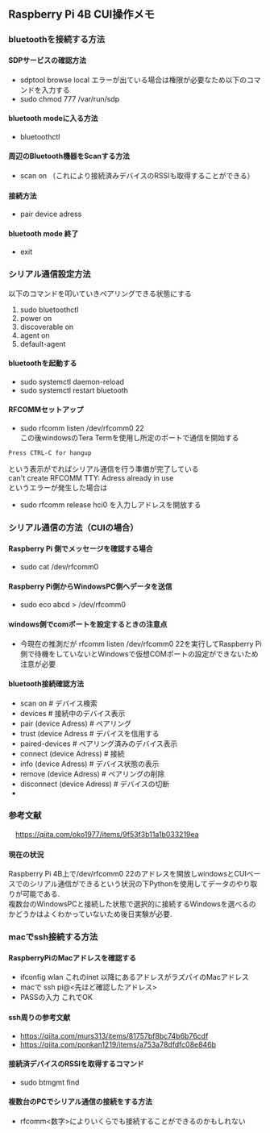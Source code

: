 ## Raspberry Pi 4B CUI操作メモ

### bluetoothを接続する方法
#### SDPサービスの確認方法
 - sdptool browse local
エラーが出ている場合は権限が必要なため以下のコマンドを入力する<br />
 - sudo chmod 777 /var/run/sdp

#### bluetooth modeに入る方法
 - bluetoothctl

#### 周辺のBluetooth機器をScanする方法
 - scan on （これにより接続済みデバイスのRSSIも取得することができる）

#### 接続方法
 - pair device adress

#### bluetooth mode 終了
 - exit

### シリアル通信設定方法
以下のコマンドを叩いていきペアリングできる状態にする<br />
1. sudo bluetoothctl
2. power on
3. discoverable on
4. agent on
5. default-agent

#### bluetoothを起動する
 - sudo systemctl daemon-reload <br />
 - sudo systemctl restart bluetooth

#### RFCOMMセットアップ
 - sudo rfcomm listen /dev/rfcomm0 22 <br />
この後windowsのTera Termを使用し所定のポートで通信を開始する <br />
```
Press CTRL-C for hangup 
```
という表示がでればシリアル通信を行う準備が完了している <br />
can't create RFCOMM TTY: Adress already in use<br />
というエラーが発生した場合は
 - sudo rfcomm release hci0
を入力しアドレスを開放する

### シリアル通信の方法（CUIの場合）
#### Raspberry Pi 側でメッセージを確認する場合
 - sudo cat /dev/rfcomm0

#### Raspberry Pi側からWindowsPC側へデータを送信
 - sudo eco abcd > /dev/rfcomm0

#### windows側でcomポートを設定するときの注意点
 - 今現在の推測だが rfcomm listen /dev/rfcomm0 22を実行してRaspberry Pi側で待機をしていないとWindowsで仮想COMポートの設定ができないため注意が必要

#### bluetooth接続確認方法
 - scan on # デバイス検索
 - devices # 接続中のデバイス表示
 - pair (device Adress) # ペアリング
 - trust (device Adress # デバイスを信用する
 - paired-devices # ペアリング済みのデバイス表示
 - connect (device Adress) # 接続
 - info (device Adress) # デバイス状態の表示
 - remove (device Adress) # ペアリングの削除
 - disconnect (device Adress) # デバイスの切断
 - 
### 参考文献
　https://qiita.com/oko1977/items/9f53f3b11a1b033219ea

#### 現在の状況
Raspberry Pi 4B上で/dev/rfcomm0 22のアドレスを開放しwindowsとCUIベースでのシリアル通信ができるという状況の下Pythonを使用してデータのやり取りが可能である.<br />
複数台のWindowsPCと接続した状態で選択的に接続するWindowsを選べるのかどうかはよくわかっていないため後日実験が必要.

### macでssh接続する方法
#### RaspberryPiのMacアドレスを確認する
 - ifconfig wlan
これのinet 以降にあるアドレスがラズパイのMacアドレス
 - macで ssh pi@<先ほど確認したアドレス>
 - PASSの入力
これでOK

#### ssh周りの参考文献
 - https://qiita.com/murs313/items/81757bf8bc74b6b76cdf
 - https://qiita.com/ponkan1219/items/a753a78dfdfc08e846b

#### 接続済デバイスのRSSIを取得するコマンド
 - sudo btmgmt find

#### 複数台のPCでシリアル通信の接続をする方法
 - rfcomm<数字>によりいくらでも接続することができるのかもしれない

